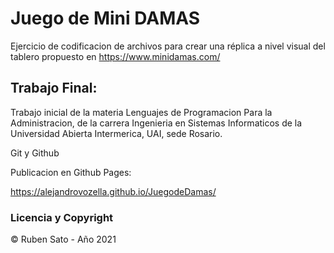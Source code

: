 # Juego de Mini DAMAS

Ejercicio de codificacion de archivos para crear una réplica a nivel visual del tablero propuesto en https://www.minidamas.com/



## Trabajo Final:

Trabajo inicial de la materia Lenguajes de Programacion Para la Administracion, de la carrera Ingenieria en Sistemas Informaticos de la Universidad Abierta Intermerica, UAI, sede Rosario.

Git y Github

Publicacion en Github Pages:

https://alejandrovozella.github.io/JuegodeDamas/

### Licencia y Copyright
© Ruben Sato - Año 2021